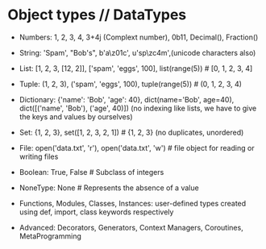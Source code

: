 # Object types // DataTypes

- Numbers: 1, 2, 3, 4, 3+4j (Complext number), 0b11, Decimal(), Fraction()

- String: 'Spam', "Bob's", b'a\z01c', u'sp\zc4m',(unicode characters also)

- List: [1, 2, 3, [12, 2]], ['spam', 'eggs', 100], list(range(5))  # [0, 1, 2, 3, 4]

- Tuple: (1, 2, 3), ('spam', 'eggs', 100), tuple(range(5))  # (0, 1, 2, 3, 4)

- Dictionary: {'name': 'Bob', 'age': 40}, dict(name='Bob', age=40), dict([('name', 'Bob'), ('age', 40)]) (no indexing like lists, we have to give the keys and values by ourselves)

- Set: {1, 2, 3}, set([1, 2, 3, 2, 1])  # {1, 2, 3} (no duplicates, unordered)

- File: open('data.txt', 'r'), open('data.txt', 'w')  # file object for reading or writing files

- Boolean: True, False  # Subclass of integers

- NoneType: None  # Represents the absence of a value

- Functions, Modules, Classes, Instances: user-defined types created using def, import, class keywords respectively

- Advanced: Decorators, Generators, Context Managers, Coroutines, MetaProgramming

